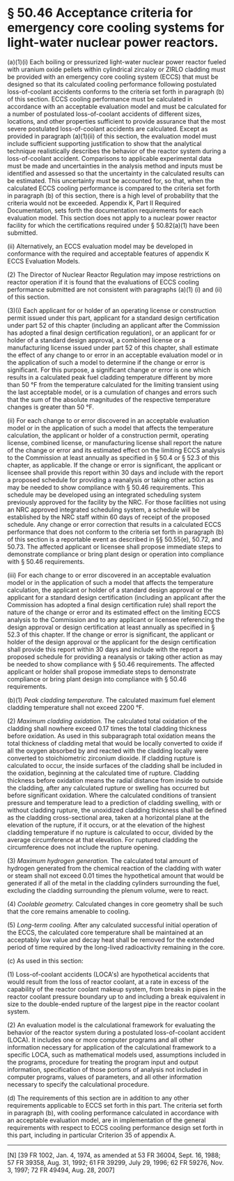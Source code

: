 # § 50.46   Acceptance criteria for emergency core cooling systems for light-water nuclear power reactors.

(a)(1)(i) Each boiling or pressurized light-water nuclear power reactor fueled with uranium oxide pellets within cylindrical zircaloy or ZIRLO cladding must be provided with an emergency core cooling system (ECCS) that must be designed so that its calculated cooling performance following postulated loss-of-coolant accidents conforms to the criteria set forth in paragraph (b) of this section. ECCS cooling performance must be calculated in accordance with an acceptable evaluation model and must be calculated for a number of postulated loss-of-coolant accidents of different sizes, locations, and other properties sufficient to provide assurance that the most severe postulated loss-of-coolant accidents are calculated. Except as provided in paragraph (a)(1)(ii) of this section, the evaluation model must include sufficient supporting justification to show that the analytical technique realistically describes the behavior of the reactor system during a loss-of-coolant accident. Comparisons to applicable experimental data must be made and uncertainties in the analysis method and inputs must be identified and assessed so that the uncertainty in the calculated results can be estimated. This uncertainty must be accounted for, so that, when the calculated ECCS cooling performance is compared to the criteria set forth in paragraph (b) of this section, there is a high level of probability that the criteria would not be exceeded. Appendix K, Part II Required Documentation, sets forth the documentation requirements for each evaluation model. This section does not apply to a nuclear power reactor facility for which the certifications required under § 50.82(a)(1) have been submitted.


(ii) Alternatively, an ECCS evaluation model may be developed in conformance with the required and acceptable features of appendix K ECCS Evaluation Models.


(2) The Director of Nuclear Reactor Regulation may impose restrictions on reactor operation if it is found that the evaluations of ECCS cooling performance submitted are not consistent with paragraphs (a)(1) (i) and (ii) of this section.


(3)(i) Each applicant for or holder of an operating license or construction permit issued under this part, applicant for a standard design certification under part 52 of this chapter (including an applicant after the Commission has adopted a final design certification regulation), or an applicant for or holder of a standard design approval, a combined license or a manufacturing license issued under part 52 of this chapter, shall estimate the effect of any change to or error in an acceptable evaluation model or in the application of such a model to determine if the change or error is significant. For this purpose, a significant change or error is one which results in a calculated peak fuel cladding temperature different by more than 50 °F from the temperature calculated for the limiting transient using the last acceptable model, or is a cumulation of changes and errors such that the sum of the absolute magnitudes of the respective temperature changes is greater than 50 °F.


(ii) For each change to or error discovered in an acceptable evaluation model or in the application of such a model that affects the temperature calculation, the applicant or holder of a construction permit, operating license, combined license, or manufacturing license shall report the nature of the change or error and its estimated effect on the limiting ECCS analysis to the Commission at least annually as specified in § 50.4 or § 52.3 of this chapter, as applicable. If the change or error is significant, the applicant or licensee shall provide this report within 30 days and include with the report a proposed schedule for providing a reanalysis or taking other action as may be needed to show compliance with § 50.46 requirements. This schedule may be developed using an integrated scheduling system previously approved for the facility by the NRC. For those facilities not using an NRC approved integrated scheduling system, a schedule will be established by the NRC staff within 60 days of receipt of the proposed schedule. Any change or error correction that results in a calculated ECCS performance that does not conform to the criteria set forth in paragraph (b) of this section is a reportable event as described in §§ 50.55(e), 50.72, and 50.73. The affected applicant or licensee shall propose immediate steps to demonstrate compliance or bring plant design or operation into compliance with § 50.46 requirements.


(iii) For each change to or error discovered in an acceptable evaluation model or in the application of such a model that affects the temperature calculation, the applicant or holder of a standard design approval or the applicant for a standard design certification (including an applicant after the Commission has adopted a final design certification rule) shall report the nature of the change or error and its estimated effect on the limiting ECCS analysis to the Commission and to any applicant or licensee referencing the design approval or design certification at least annually as specified in § 52.3 of this chapter. If the change or error is significant, the applicant or holder of the design approval or the applicant for the design certification shall provide this report within 30 days and include with the report a proposed schedule for providing a reanalysis or taking other action as may be needed to show compliance with § 50.46 requirements. The affected applicant or holder shall propose immediate steps to demonstrate compliance or bring plant design into compliance with § 50.46 requirements.


(b)(1) *Peak cladding temperature.* The calculated maximum fuel element cladding temperature shall not exceed 2200 °F.


(2) *Maximum cladding oxidation.* The calculated total oxidation of the cladding shall nowhere exceed 0.17 times the total cladding thickness before oxidation. As used in this subparagraph total oxidation means the total thickness of cladding metal that would be locally converted to oxide if all the oxygen absorbed by and reacted with the cladding locally were converted to stoichiometric zirconium dioxide. If cladding rupture is calculated to occur, the inside surfaces of the cladding shall be included in the oxidation, beginning at the calculated time of rupture. Cladding thickness before oxidation means the radial distance from inside to outside the cladding, after any calculated rupture or swelling has occurred but before significant oxidation. Where the calculated conditions of transient pressure and temperature lead to a prediction of cladding swelling, with or without cladding rupture, the unoxidized cladding thickness shall be defined as the cladding cross-sectional area, taken at a horizontal plane at the elevation of the rupture, if it occurs, or at the elevation of the highest cladding temperature if no rupture is calculated to occur, divided by the average circumference at that elevation. For ruptured cladding the circumference does not include the rupture opening.


(3) *Maximum hydrogen generation.* The calculated total amount of hydrogen generated from the chemical reaction of the cladding with water or steam shall not exceed 0.01 times the hypothetical amount that would be generated if all of the metal in the cladding cylinders surrounding the fuel, excluding the cladding surrounding the plenum volume, were to react.


(4) *Coolable geometry.* Calculated changes in core geometry shall be such that the core remains amenable to cooling.


(5) *Long-term cooling.* After any calculated successful initial operation of the ECCS, the calculated core temperature shall be maintained at an acceptably low value and decay heat shall be removed for the extended period of time required by the long-lived radioactivity remaining in the core.


(c) As used in this section:


(1) Loss-of-coolant accidents (LOCA's) are hypothetical accidents that would result from the loss of reactor coolant, at a rate in excess of the capability of the reactor coolant makeup system, from breaks in pipes in the reactor coolant pressure boundary up to and including a break equivalent in size to the double-ended rupture of the largest pipe in the reactor coolant system.


(2) An evaluation model is the calculational framework for evaluating the behavior of the reactor system during a postulated loss-of-coolant accident (LOCA). It includes one or more computer programs and all other information necessary for application of the calculational framework to a specific LOCA, such as mathematical models used, assumptions included in the programs, procedure for treating the program input and output information, specification of those portions of analysis not included in computer programs, values of parameters, and all other information necessary to specify the calculational procedure.


(d) The requirements of this section are in addition to any other requirements applicable to ECCS set forth in this part. The criteria set forth in paragraph (b), with cooling performance calculated in accordance with an acceptable evaluation model, are in implementation of the general requirements with respect to ECCS cooling performance design set forth in this part, including in particular Criterion 35 of appendix A.



---

[N] [39 FR 1002, Jan. 4, 1974, as amended at 53 FR 36004, Sept. 16, 1988; 57 FR 39358, Aug. 31, 1992; 61 FR 39299, July 29, 1996; 62 FR 59276, Nov. 3, 1997; 72 FR 49494, Aug. 28, 2007]





